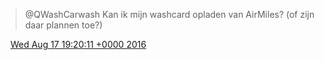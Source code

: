 > @QWashCarwash Kan ik mijn washcard opladen van AirMiles? \(of zijn daar plannen toe?\)

<img src="../../media/tweet.ico" width="12" /> [Wed Aug 17 19:20:11 +0000 2016](https://twitter.com/DromerDenker/status/765991633594753026)
